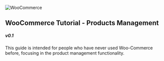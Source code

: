 ![WooCommerce](http://wpdevshed.com/wp-content/uploads/2015/11/WooCommerce-Developer-Logo.png)

## WooCommerce Tutorial - Products Management

##### v0.1

This guide is intended for people who have never used Woo-Commerce before, focusing in the product management functionality.
